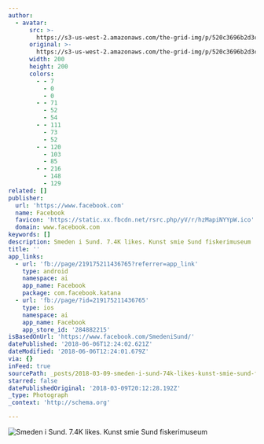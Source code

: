 ```yaml
---
author:
  - avatar:
      src: >-
        https://s3-us-west-2.amazonaws.com/the-grid-img/p/520c3696b2d3c248ce57df6aedc52965e8cfd749.jpg
      original: >-
        https://s3-us-west-2.amazonaws.com/the-grid-img/p/520c3696b2d3c248ce57df6aedc52965e8cfd749.jpg
      width: 200
      height: 200
      colors:
        - - 7
          - 0
          - 0
        - - 71
          - 52
          - 54
        - - 111
          - 73
          - 52
        - - 120
          - 103
          - 85
        - - 216
          - 148
          - 129
related: []
publisher:
  url: 'https://www.facebook.com'
  name: Facebook
  favicon: 'https://static.xx.fbcdn.net/rsrc.php/yV/r/hzMapiNYYpW.ico'
  domain: www.facebook.com
keywords: []
description: Smeden i Sund. 7.4K likes. Kunst smie Sund fiskerimuseum
title: ''
app_links:
  - url: 'fb://page/219175211436765?referrer=app_link'
    type: android
    namespace: ai
    app_name: Facebook
    package: com.facebook.katana
  - url: 'fb://page/?id=219175211436765'
    type: ios
    namespace: ai
    app_name: Facebook
    app_store_id: '284882215'
isBasedOnUrl: 'https://www.facebook.com/SmedeniSund/'
datePublished: '2018-06-06T12:24:02.621Z'
dateModified: '2018-06-06T12:24:01.679Z'
via: {}
inFeed: true
sourcePath: _posts/2018-03-09-smeden-i-sund-74k-likes-kunst-smie-sund-fiskerimuseum.md
starred: false
datePublishedOriginal: '2018-03-09T20:12:28.192Z'
_type: Photograph
_context: 'http://schema.org'

---
```

![Smeden i Sund. 7.4K likes. Kunst smie Sund fiskerimuseum](https://s3-us-west-2.amazonaws.com/the-grid-img/p/520c3696b2d3c248ce57df6aedc52965e8cfd749.jpg)